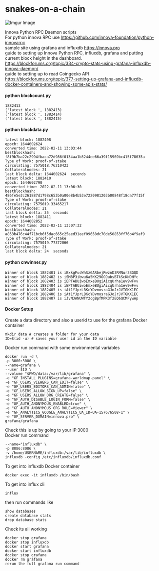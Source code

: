 # snakes-on-a-chain
![Imgur Image](https://camo.githubusercontent.com/2b8284e38ddc67db8a01cc2027dc4f65d3c78e4e220d9668a47ec1526510f7e3/68747470733a2f2f692e696d6775722e636f6d2f5a6f30757a77392e706e67)

Innova Python RPC Daemon scripts  
For python innova RPC use https://github.com/innova-foundation/python-innovarpc  
sample site using grafana and influxdb https://innova.pro  
guide to setting up Innova Python RPC, influxdb, grafana and putting current block height in the dashboard.  
https://blockforums.org/topic/334-crypto-stats-using-grafana-influxdb-innova-daemon/  
guide to setting up to read Coingecko API  
https://blockforums.org/topic/377-setting-up-grafana-and-influxdb-docker-containers-and-showing-some-apis-stats/

#### python blockcount.py  
```
1882413
('latest block ', 1882413)
('latest block ', 1882414)
('latest block ', 1882415)
```
#### python blockdata.py  
```
latest block: 1882408
epoch: 1644602624
converted time: 2022-02-11 13:03:44
bestblockhash: f8f9b7ba22c2994fbaca72d986f0134aa1b3244ee66a39f15969bc415f78035a
Type of Work: proof-of-stake
circulating: 7575018.76210423
Collateralnodes: 21
last block delta: 1644602624  seconds
latest block: 1882410
epoch: 1644602790
converted time: 2022-02-11 13:06:30
bestblockhash: 486fe5e3c261887d1798c653b0a00e8b4b53e7220981203b00848f18da77f15f
Type of Work: proof-of-stake
circulating: 7575019.33465217
Collateralnodes: 21
last block delta: 35  seconds
latest block: 1882411
epoch: 1644602852
converted time: 2022-02-11 13:07:32
bestblockhash: a853b476c44f71bcb6f5dac665c25aed31eef09658dc70de50853ff76b4f9af9
Type of Work: proof-of-stake
circulating: 7575019.77372066
Collateralnodes: 21
last block delta: 24  seconds
```  
#### python cnwinner.py  
```
Winner of block 1882401 is iBxkgPucWhSz6ARbejRwznD3RMNur3BGQD
Winner of block 1882402 is iSM8P3ibwu6a5KK29GCQubsBTkScKNDHYc
Winner of block 1882403 is iEPTABUiwoEmxeBUgiAicqUrha1ev9wFvv
Winner of block 1882404 is iEPTABUiwoEmxeBUgiAicqUrha1ev9wFvv
Winner of block 1882405 is iAt1YJprLBKcYDvmosraGJoJrJVTGKX1EC
Winner of block 1882406 is iAt1YJprLBKcYDvmosraGJoJrJVTGKX1EC
Winner of block 1882407 is iJvNJANUWTY2cgBpfMPK3f2EQ6QCMFywAp
```
#### Docker Setup
Create a data directory and also a userid to use for the grafana Docker container  
```
mkdir data # creates a folder for your data
ID=$(id -u) # saves your user id in the ID variable
```
Docker run command with some environmental variables  
```
docker run -d \
-p 3000:3000 \
--name=grafana \
--user $ID \
--volume "$PWD/data:/var/lib/grafana" \
-e "GF_INSTALL_PLUGINS=grafana-worldmap-panel" \
-e "GF_USERS_VIEWERS_CAN_EDIT=false" \
-e "GF_USERS_EDITORS_CAN_ADMIN=false" \
-e "GF_USERS_ALLOW_SIGN_UP=false" \
-e "GF_USERS_ALLOW_ORG_CREATE=false" \
-e "GF_AUTH_DISABLE_LOGIN_FORM=false" \
-e "GF_AUTH_ANONYMOUS_ENABLED=true" \
-e "GF_AUTH_ANONYMOUS_ORG_ROLE=Viewer" \
-e "GF_ANALYTICS_GOOGLE_ANALYTICS_UA_ID=UA-157676508-1" \
-e "GF_SERVER_DOMAIN=innova.pro" \
grafana/grafana
```
Check this is up by going to your IP:3000  
Docker run command  
```
--name="influxdb" \
-p 8086:8086 \
-v /home/USERNAME/influxdb:/var/lib/influxdb \
influxdb -config /etc/influxdb/influxdb.conf
```
To get into influxdb Docker container
```
docker exec -it influxdb /bin/bash
```
To get into influx cli  
```
influx
```
then run commands like  
```
show databases
create database stats
drop database stats
```
Check its all working  
```
docker stop grafana
docker stop influxdb
docker start grafana
docker start influxdb
docker stop grafana
docker rm grafana
rerun the full grafana run command
```
